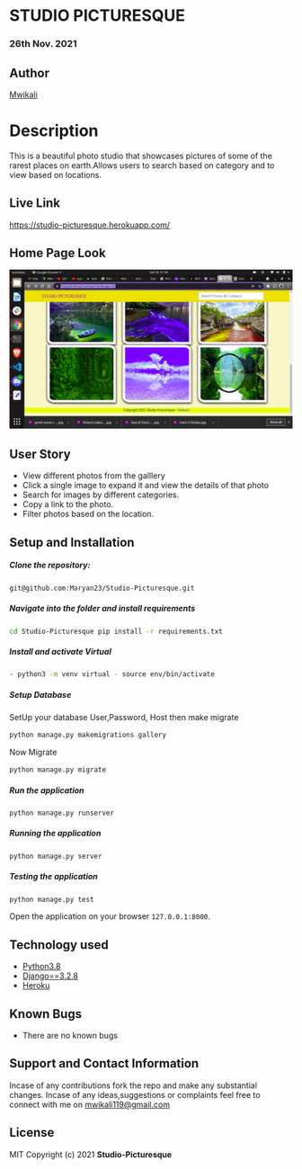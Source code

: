 # STUDIO PICTURESQUE

### 26th Nov. 2021

## Author  
  
[Mwikali](https://github.com/Maryan23)  
  
# Description  
This is a beautiful photo studio that showcases pictures of some of the rarest places on earth.Allows users to search based on category and to view based on locations.
  
##  Live Link  
https://studio-picturesque.herokuapp.com/
 
  
## Home Page Look
<img src="/static/Images/Screenshot from 2021-11-30 01-38-32.png">
 
 
## User Story  
  
* View different photos from the galllery 
* Click a single image to expand it and view the details of that photo  
* Search for images by different categories.   
* Copy a link to the photo.  
* Filter photos based on the location.  
  

  
## Setup and Installation  
  
##### Clone the repository:  
 ```bash 
 git@github.com:Maryan23/Studio-Picturesque.git
```
##### Navigate into the folder and install requirements  
 ```bash 
cd Studio-Picturesque pip install -r requirements.txt 
```
##### Install and activate Virtual  
 ```bash 
- python3 -m venv virtual - source env/bin/activate  
```  
 ##### Setup Database  
  SetUp your database User,Password, Host then make migrate  
 ```bash 
python manage.py makemigrations gallery
 ``` 
 Now Migrate  
 ```bash 
 python manage.py migrate 
```
##### Run the application  
 ```bash 
 python manage.py runserver 
``` 
##### Running the application  
 ```bash 
 python manage.py server 
```
##### Testing the application  
 ```bash 
 python manage.py test 
```
Open the application on your browser `127.0.0.1:8000`.  
  
  
## Technology used  
  
* [Python3.8](https://www.python.org/)  
* [Django==3.2.8](https://docs.djangoproject.com/en/2.2/)  
* [Heroku](https://heroku.com)  
  
  
## Known Bugs  
* There are no known bugs  
  
## Support and Contact Information 

Incase of any contributions fork the repo and make any substantial changes.
Incase of any ideas,suggestions or complaints feel free to connect with me on mwikali119@gmail.com 

## License
MIT
Copyright (c) 2021 **Studio-Picturesque**